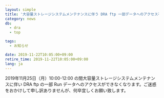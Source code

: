 ```yaml
---
layout: simple
title: '大容量ストレージシステムメンテナンスに伴う DRA ftp 一部データへのアクセス不可'
category: news
db:
  - dra
  - top

tags:
  - お知らせ

date: 2019-11-22T10:05:00+09:00
retire_time: 2019-11-22T10:05:00+09:00
lang: ja
---
```


<p>2019年11月25日（月）10:00-12:00 の間大容量ストレージシステムメンテナンスに伴い DRA ftp の一部 Run データへのアクセスができなくなります。ご迷惑をおかけして申し訳ありませんが、何卒宜しくお願い致します。</p>

